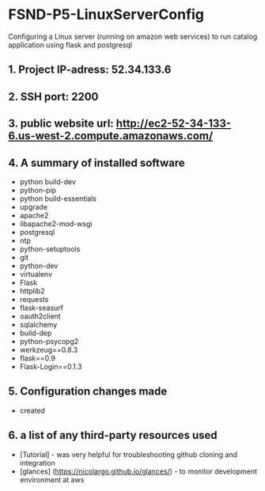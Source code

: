 # FSND-P5-LinuxServerConfig
Configuring a Linux server (running on amazon web services) to run catalog application using flask and postgresql 

## 1. Project IP-adress: 52.34.133.6
## 2. SSH port: 2200
## 3. public website url: http://ec2-52-34-133-6.us-west-2.compute.amazonaws.com/
## 4. A summary of installed software
- python build-dev
- python-pip
- python build-essentials
- upgrade
- apache2
- libapache2-mod-wsgi
- postgresql
- ntp
- python-setuptools
- git
- python-dev
- virtualenv
- Flask
- httplib2
- requests
- flask-seasurf
- oauth2client
- sqlalchemy
- build-dep
- python-psycopg2
- werkzeug==0.8.3
- flask==0.9
- Flask-Login==0.1.3


## 5. Configuration changes made
- created 
  
## 6. a list of any third-party resources used
- [Tutorial] - was very helpful for troubleshooting github cloning and integration
- [glances] (https://nicolargo.github.io/glances/) - to monitor development environment at aws
